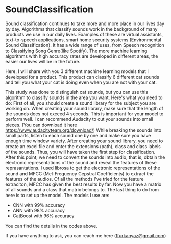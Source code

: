 # SoundClassification
Sound classification continues to take more and more place in our lives day by day. Algorithms that classify sounds work in the background of many products we use in our daily lives. Examples of these are virtual assistants, text-to-speech applications, smart home security systems (Environmental Sound Classification). It has a wide range of uses, from Speech recognition to Classifying Song Genre(like Spotify). The more machine learning algorithms with high accuracy rates are developed in different areas, the easier our lives will be in the future.

Here, I will share with you 3 different machine learning models that I developed for a product. This product can classify 6 different cat sounds and tell you what your cat is doing even when you are not with your cat.

This study was done to distinguish cat sounds, but you can use this algorithm to classify sounds in the area you want. Here's what you need to do: First of all, you should create a sound library for the subject you are working on. When creating your sound library, make sure that the length of the sounds does not exceed 4 seconds. This is important for your model to perform well. I can recommend Audacity to cut your sounds into small pieces. (You can download it here https://www.audacityteam.org/download/) While breaking the sounds into small parts, listen to each sound one by one and make sure you have enough time window variety. After creating your sound library, you need to create an excel file and enter the extensions (path), class and class labels of the sounds. Thus, you will have taken the first step for classification. After this point, we need to convert the sounds into audio, that is, obtain the electronic representations of the sound and reveal the features of these reprasantations. I used librosa to get the electronic representations of the sound and MFCC (Mel-Frequency Cepstral Coefficients) to extract the features of the audios. Of all the methods I've tried for the feature extraciton, MFCC has given the best results by far. Now you have a matrix of all sounds and a class that matrix belongs to. The last thing to do from here is to set up the model. 
The models I use are:

- CNN with 99% accuracy
- ANN with 98% accuracy
- CatBoost with 96% accuracy
 
You can find the details in the codes above.

If you have anything to ask, you can reach me here (ffurkanyaz@gmail.com)
